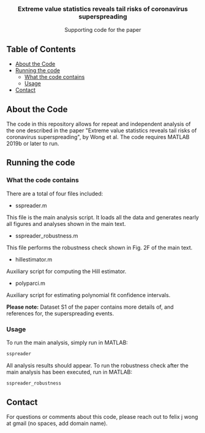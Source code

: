 <!--
*** Thanks for checking out this README Template. If you have a suggestion that would
*** make this better, please fork the repo and create a pull request or simply open
*** an issue with the tag "enhancement".
*** Thanks again! Now go create something AMAZING! :D
-->




<!-- PROJECT LOGO -->
<br />
<p align="center">

  <h3 align="center">Extreme value statistics reveals tail risks of coronavirus superspreading</h3>

  <p align="center">
    Supporting code for the paper
  </p>
</p>



<!-- TABLE OF CONTENTS -->
## Table of Contents

* [About the Code](#about-the-project)
* [Running the code](#running-the-code)
  * [What the code contains](#what-the-code-contains)
  * [Usage](#usage)
* [Contact](#contact)



<!-- ABOUT THE PROJECT -->
## About the Code

The code in this repository allows for repeat and independent analysis of the one described in the paper "Extreme value statistics reveals tail risks of coronavirus superspreading", by Wong et al. The code requires MATLAB 2019b or later to run. 

<!-- GETTING STARTED -->
## Running the code


### What the code contains

There are a total of four files included:

* sspreader.m
<p>
This file is the main analysis script. It loads all the data and generates nearly all figures and analyses shown in the main text.
</p>

* sspreader_robustness.m
<p>
This file performs the robustness check shown in Fig. 2F of the main text.
</p>

* hillestimator.m
<p>
Auxiliary script for computing the Hill estimator. 
</p>

* polyparci.m
<p>
Auxiliary script for estimating polynomial fit confidence intervals.
</p>

<p>
<b>Please note:</b> Dataset S1 of the paper contains more details of, and references for, the superspreading events.
</p>


### Usage

To run the main analysis, simply run in MATLAB:
```sh
sspreader
```
All analysis results should appear. To run the robustness check after the main analysis has been executed, run in MATLAB:
```sh
sspreader_robustness
```

<!-- CONTACT -->
## Contact

For questions or comments about this code, please reach out to felix j wong at gmail (no spaces, add domain name). 



